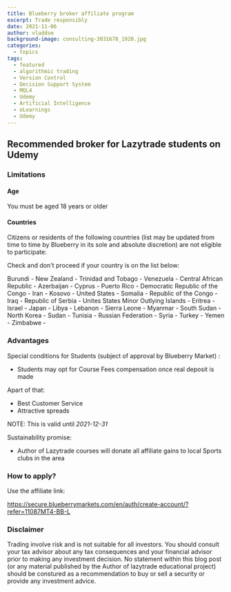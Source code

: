 ```yaml
---
title: Blueberry broker affiliate program
excerpt: Trade responsibly
date: 2021-11-06
author: vladdsm
background-image: consulting-3031678_1920.jpg
categories:
  - topics
tags:
  - featured
  - algorithmic trading
  - Version Control
  - Decision Support System
  - MQL4
  - Udemy
  - Artificial Intelligence
  - eLearnings
  - Udemy
---
```


## Recommended broker for Lazytrade students on Udemy

### Limitations

#### Age

You must be aged 18 years or older

#### Countries

Citizens or residents of the following countries (list may be updated from time to time by Blueberry in its sole and absolute discretion) are not eligible to participate:

Check and don't proceed if your country is on the list below:

Burundi - New Zealand - Trinidad and Tobago - Venezuela - Central African Republic - Azerbaijan - Cyprus - Puerto Rico - Democratic Republic of the Congo - Iran - Kosovo - United States - Somalia - Republic of the Congo - Iraq - Republic of Serbia - Unites States Minor Outlying Islands - Eritrea - Israel - Japan - Libya - Lebanon - Sierra Leone - Myanmar - South Sudan - North Korea - Sudan - Tunisia - Russian Federation - Syria - Turkey - Yemen - Zimbabwe - 

### Advantages

Special conditions for Students (subject of approval by Blueberry Market) :

* Students may opt for Course Fees compensation once real deposit is made

Apart of that:

* Best Customer Service
* Attractive spreads

NOTE: This is valid until *2021-12-31*

Sustainability promise:

* Author of Lazytrade courses will donate all affiliate gains to local Sports clubs in the area

### How to apply?

Use the affiliate link:

https://secure.blueberrymarkets.com/en/auth/create-account/?refer=11087MT4-BB-L

### Disclaimer

Trading involve risk and is not suitable for all investors.
You should consult your tax advisor about any tax consequences and your financial advisor prior to making any investment decision.
No statement within this blog post (or any material published by the Author of lazytrade educational project) should be 
constured as a recommendation to buy or sell a security or provide any investment advice.
